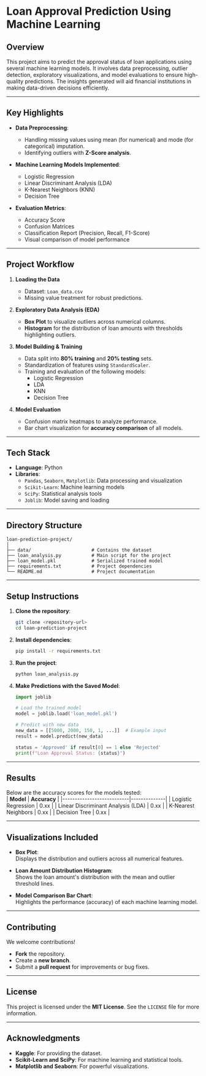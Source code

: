 # **Loan Approval Prediction Using Machine Learning**  

## **Overview**  
This project aims to predict the approval status of loan applications using several machine learning models. It involves data preprocessing, outlier detection, exploratory visualizations, and model evaluations to ensure high-quality predictions. The insights generated will aid financial institutions in making data-driven decisions efficiently.  

---

## **Key Highlights**  
- **Data Preprocessing**:  
   - Handling missing values using mean (for numerical) and mode (for categorical) imputation.  
   - Identifying outliers with **Z-Score analysis**.  

- **Machine Learning Models Implemented**:  
   - Logistic Regression  
   - Linear Discriminant Analysis (LDA)  
   - K-Nearest Neighbors (KNN)  
   - Decision Tree  

- **Evaluation Metrics**:  
   - Accuracy Score  
   - Confusion Matrices  
   - Classification Report (Precision, Recall, F1-Score)  
   - Visual comparison of model performance  

---

## **Project Workflow**  

1. **Loading the Data**  
   - Dataset: `Loan_data.csv`  
   - Missing value treatment for robust predictions.  

2. **Exploratory Data Analysis (EDA)**  
   - **Box Plot** to visualize outliers across numerical columns.  
   - **Histogram** for the distribution of loan amounts with thresholds highlighting outliers.  

3. **Model Building & Training**  
   - Data split into **80% training** and **20% testing** sets.  
   - Standardization of features using `StandardScaler`.  
   - Training and evaluation of the following models:  
     - Logistic Regression  
     - LDA  
     - KNN  
     - Decision Tree  

4. **Model Evaluation**  
   - Confusion matrix heatmaps to analyze performance.  
   - Bar chart visualization for **accuracy comparison** of all models.  

---

## **Tech Stack**  
- **Language**: Python  
- **Libraries**:  
   - `Pandas`, `Seaborn`, `Matplotlib`: Data processing and visualization  
   - `Scikit-Learn`: Machine learning models  
   - `SciPy`: Statistical analysis tools  
   - `Joblib`: Model saving and loading  

---

## **Directory Structure**  
```
loan-prediction-project/
│
├── data/                      # Contains the dataset
├── loan_analysis.py           # Main script for the project
├── loan_model.pkl             # Serialized trained model
├── requirements.txt           # Project dependencies
└── README.md                  # Project documentation
```

---

## **Setup Instructions**  
1. **Clone the repository**:  
   ```bash
   git clone <repository-url>
   cd loan-prediction-project
   ```

2. **Install dependencies**:  
   ```bash
   pip install -r requirements.txt
   ```

3. **Run the project**:  
   ```bash
   python loan_analysis.py
   ```

4. **Make Predictions with the Saved Model**:  
   ```python
   import joblib

   # Load the trained model
   model = joblib.load('loan_model.pkl')

   # Predict with new data
   new_data = [[5000, 2000, 150, 1, ...]]  # Example input
   result = model.predict(new_data)

   status = 'Approved' if result[0] == 1 else 'Rejected'
   print(f"Loan Approval Status: {status}")
   ```

---

## **Results**  
Below are the accuracy scores for the models tested:  
| **Model**                 | **Accuracy** |
|---------------------------|--------------|
| Logistic Regression       | 0.xx         |
| Linear Discriminant Analysis (LDA) | 0.xx |
| K-Nearest Neighbors       | 0.xx         |
| Decision Tree             | 0.xx         |

---

## **Visualizations Included**  
- **Box Plot**:  
   Displays the distribution and outliers across all numerical features.  

- **Loan Amount Distribution Histogram**:  
   Shows the loan amount's distribution with the mean and outlier threshold lines.  

- **Model Comparison Bar Chart**:  
   Highlights the performance (accuracy) of each machine learning model.  

---

## **Contributing**  
We welcome contributions!  
- **Fork** the repository.  
- Create a **new branch**.  
- Submit a **pull request** for improvements or bug fixes.  

---

## **License**  
This project is licensed under the **MIT License**. See the `LICENSE` file for more information.  

---

## **Acknowledgments**  
- **Kaggle**: For providing the dataset.  
- **Scikit-Learn and SciPy**: For machine learning and statistical tools.  
- **Matplotlib and Seaborn**: For powerful visualizations.

